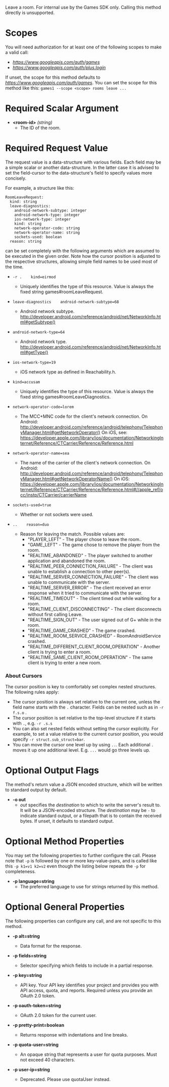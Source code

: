 Leave a room. For internal use by the Games SDK only. Calling this method directly is unsupported.
# Scopes

You will need authorization for at least one of the following scopes to make a valid call:

* *https://www.googleapis.com/auth/games*
* *https://www.googleapis.com/auth/plus.login*

If unset, the scope for this method defaults to *https://www.googleapis.com/auth/games*.
You can set the scope for this method like this: `games1 --scope <scope> rooms leave ...`
# Required Scalar Argument
* **&lt;room-id&gt;** *(string)*
    - The ID of the room.
# Required Request Value

The request value is a data-structure with various fields. Each field may be a simple scalar or another data-structure.
In the latter case it is advised to set the field-cursor to the data-structure's field to specify values more concisely.

For example, a structure like this:
```
RoomLeaveRequest:
  kind: string
  leave-diagnostics:
    android-network-subtype: integer
    android-network-type: integer
    ios-network-type: integer
    kind: string
    network-operator-code: string
    network-operator-name: string
    sockets-used: boolean
  reason: string

```

can be set completely with the following arguments which are assumed to be executed in the given order. Note how the cursor position is adjusted to the respective structures, allowing simple field names to be used most of the time.

* `-r .    kind=eirmod`
    - Uniquely identifies the type of this resource. Value is always the fixed string games#roomLeaveRequest.
* `leave-diagnostics    android-network-subtype=68`
    - Android network subtype. http://developer.android.com/reference/android/net/NetworkInfo.html#getSubtype()
* `android-network-type=64`
    - Android network type. http://developer.android.com/reference/android/net/NetworkInfo.html#getType()
* `ios-network-type=19`
    - iOS network type as defined in Reachability.h.
* `kind=accusam`
    - Uniquely identifies the type of this resource. Value is always the fixed string games#roomLeaveDiagnostics.
* `network-operator-code=lorem`
    - The MCC+MNC code for the client&#39;s network connection. On Android: http://developer.android.com/reference/android/telephony/TelephonyManager.html#getNetworkOperator() On iOS, see: https://developer.apple.com/library/ios/documentation/NetworkingInternet/Reference/CTCarrier/Reference/Reference.html
* `network-operator-name=sea`
    - The name of the carrier of the client&#39;s network connection. On Android: http://developer.android.com/reference/android/telephony/TelephonyManager.html#getNetworkOperatorName() On iOS: https://developer.apple.com/library/ios/documentation/NetworkingInternet/Reference/CTCarrier/Reference/Reference.html#//apple_ref/occ/instp/CTCarrier/carrierName
* `sockets-used=true`
    - Whether or not sockets were used.

* `..    reason=duo`
    - Reason for leaving the match.
        Possible values are:  
        - &#34;PLAYER_LEFT&#34; - The player chose to leave the room.. 
        - &#34;GAME_LEFT&#34; - The game chose to remove the player from the room. 
        - &#34;REALTIME_ABANDONED&#34; - The player switched to another application and abandoned the room. 
        - &#34;REALTIME_PEER_CONNECTION_FAILURE&#34; - The client was unable to establish a connection to other peer(s). 
        - &#34;REALTIME_SERVER_CONNECTION_FAILURE&#34; - The client was unable to communicate with the server. 
        - &#34;REALTIME_SERVER_ERROR&#34; - The client received an error response when it tried to communicate with the server. 
        - &#34;REALTIME_TIMEOUT&#34; - The client timed out while waiting for a room. 
        - &#34;REALTIME_CLIENT_DISCONNECTING&#34; - The client disconnects without first calling Leave. 
        - &#34;REALTIME_SIGN_OUT&#34; - The user signed out of G+ while in the room. 
        - &#34;REALTIME_GAME_CRASHED&#34; - The game crashed. 
        - &#34;REALTIME_ROOM_SERVICE_CRASHED&#34; - RoomAndroidService crashed. 
        - &#34;REALTIME_DIFFERENT_CLIENT_ROOM_OPERATION&#34; - Another client is trying to enter a room. 
        - &#34;REALTIME_SAME_CLIENT_ROOM_OPERATION&#34; - The same client is trying to enter a new room.


### About Cursors

The cursor position is key to comfortably set complex nested structures. The following rules apply:

* The cursor position is always set relative to the current one, unless the field name starts with the `.` character. Fields can be nested such as in `-r f.s.o` .
* The cursor position is set relative to the top-level structure if it starts with `.`, e.g. `-r .s.s`
* You can also set nested fields without setting the cursor explicitly. For example, to set a value relative to the current cursor position, you would specify `-r struct.sub_struct=bar`.
* You can move the cursor one level up by using `..`. Each additional `.` moves it up one additional level. E.g. `...` would go three levels up.


# Optional Output Flags

The method's return value a JSON encoded structure, which will be written to standard output by default.

* **-o out**
    - *out* specifies the *destination* to which to write the server's result to.
      It will be a JSON-encoded structure.
      The *destination* may be `-` to indicate standard output, or a filepath that is to contain the received bytes.
      If unset, it defaults to standard output.
# Optional Method Properties

You may set the following properties to further configure the call. Please note that `-p` is followed by one 
or more key-value-pairs, and is called like this `-p k1=v1 k2=v2` even though the listing below repeats the
`-p` for completeness.

* **-p language=string**
    - The preferred language to use for strings returned by this method.

# Optional General Properties

The following properties can configure any call, and are not specific to this method.

* **-p alt=string**
    - Data format for the response.

* **-p fields=string**
    - Selector specifying which fields to include in a partial response.

* **-p key=string**
    - API key. Your API key identifies your project and provides you with API access, quota, and reports. Required unless you provide an OAuth 2.0 token.

* **-p oauth-token=string**
    - OAuth 2.0 token for the current user.

* **-p pretty-print=boolean**
    - Returns response with indentations and line breaks.

* **-p quota-user=string**
    - An opaque string that represents a user for quota purposes. Must not exceed 40 characters.

* **-p user-ip=string**
    - Deprecated. Please use quotaUser instead.
